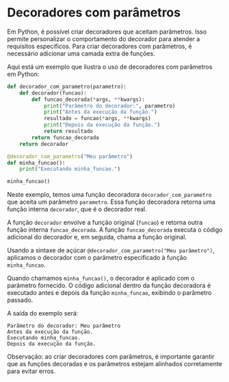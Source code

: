# Decoradores com parâmetros

Em Python, é possível criar decoradores que aceitam parâmetros. Isso permite personalizar o comportamento do decorador para atender a requisitos específicos. Para criar decoradores com parâmetros, é necessário adicionar uma camada extra de funções.

Aqui está um exemplo que ilustra o uso de decoradores com parâmetros em Python:

```python
def decorador_com_parametro(parametro):
    def decorador(funcao):
        def funcao_decorada(*args, **kwargs):
            print("Parâmetro do decorador:", parametro)
            print("Antes da execução da função.")
            resultado = funcao(*args, **kwargs)
            print("Depois da execução da função.")
            return resultado
        return funcao_decorada
    return decorador

@decorador_com_parametro("Meu parâmetro")
def minha_funcao():
    print("Executando minha_funcao.")

minha_funcao()
```

Neste exemplo, temos uma função decoradora `decorador_com_parametro` que aceita um parâmetro `parametro`. Essa função decoradora retorna uma função interna `decorador`, que é o decorador real.

A função `decorador` envolve a função original (`funcao`) e retorna outra função interna `funcao_decorada`. A função `funcao_decorada` executa o código adicional do decorador e, em seguida, chama a função original.

Usando a sintaxe de açúcar `@decorador_com_parametro("Meu parâmetro")`, aplicamos o decorador com o parâmetro especificado à função `minha_funcao`.

Quando chamamos `minha_funcao()`, o decorador é aplicado com o parâmetro fornecido. O código adicional dentro da função decoradora é executado antes e depois da função `minha_funcao`, exibindo o parâmetro passado.

A saída do exemplo será:

```
Parâmetro do decorador: Meu parâmetro
Antes da execução da função.
Executando minha_funcao.
Depois da execução da função.
```

Observação: ao criar decoradores com parâmetros, é importante garantir que as funções decoradas e os parâmetros estejam alinhados corretamente para evitar erros.